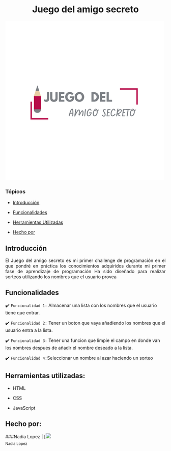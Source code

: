 <div align="center">
  <h1 align="center">
    Juego del amigo secreto
  </h1>  
</div>
  
![logo](https://github.com/nadialop-dot/mi-primer-proyecto/blob/main/assets/Juego.png)

  
### Tópicos

-  [Introducción](#introducción)

-  [Funcionalidades](#funcionalidades)
  
-  [Herramientas Utilizadas](#herramientas-utilizadas)

-  [Hecho por](#hecho-por)

## Introducción

<p align="justify">
El Juego del amigo secreto es mi primer challenge de programación en el que pondré en práctica los conocimientos adquiridos durante mi primer fase de aprendizaje de programación
Ha sido diseñado para realizar sorteos utilizando los nombres que el usuario provea
</p>

## Funcionalidades

:heavy_check_mark: `Funcionalidad 1:` Almacenar una lista con los nombres que el usuario tiene que entrar.

:heavy_check_mark: `Funcionalidad 2:` Tener un boton que vaya añadiendo los nombres que el usuario entra a la lista.

:heavy_check_mark: `Funcionalidad 3:` Tener una funcion que limpie el campo en donde van los nombres despues de añadir el nombre deseado a la lista.

:heavy_check_mark: `Funcionalidad 4:`Seleccionar un nombre al azar haciendo un sorteo

## Herramientas utilizadas:

* HTML

* CSS

* JavaScript

## Hecho por:

###Nadia Lopez
| [<img src='./assets/Nadia.png' width=115><br><sub>Nadia Lopez



